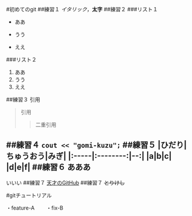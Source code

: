 #初めてのgit
##練習１
*イタリック*，**太字**
##練習２
###リスト１

* ああ
+ うう
- ええ

###リスト２

1. ああ
2. うう
3. ええ

##練習３
引用
> 引用
>> 二重引用

##練習４
`cout << "gomi-kuzu";`
##練習５
|ひだり|ちゅうおう|みぎ|
|:-----|:--------:|--:|
|a|b|c|
|d|e|f|
##練習６
あああ
---
いいい
##練習７
[天才のGitHub](http://github.com/lancer-evolution)
##練習７
~~とりけし~~


#gitチュートリアル

  ・feature-A
　　・fix-B

